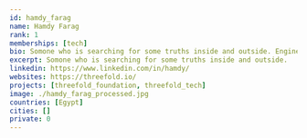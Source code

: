 ```yaml
---
id: hamdy_farag
name: Hamdy Farag
rank: 1
memberships: [tech]
bio: Somone who is searching for some truths inside and outside. Engineer fell in love with Threefold Threefold is building a new market around capacity which addresses some of the global issues like user security and prices, and allows for other submarkets to emerge as well.On a personal level Threefold is the best places I've ever worked for and that helped me to grow personally and meet amazing people, so it's a kind of place that changes your personality so you can do more changes to the world! 
excerpt: Somone who is searching for some truths inside and outside.
linkedin: https://www.linkedin.com/in/hamdy/
websites: https://threefold.io/
projects: [threefold_foundation, threefold_tech]
image: ./hamdy_farag_processed.jpg
countries: [Egypt]
cities: []
private: 0
---
```

